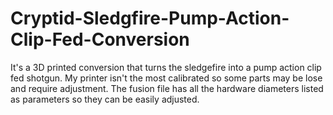 # Cryptid-Sledgfire-Pump-Action-Clip-Fed-Conversion
It's a 3D printed conversion that turns the sledgefire into a pump action clip fed shotgun.
My printer isn't the most calibrated so some parts may be lose and require adjustment. 
The fusion file has all the hardware diameters listed as parameters so they can be easily adjusted. 
